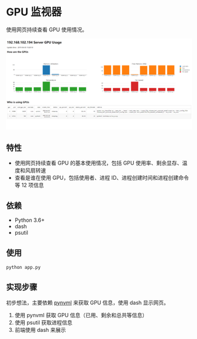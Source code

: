 # GPU 监视器

使用网页持续查看 GPU 使用情况。

![exzample](screenshots/exzample.png)

## 特性

- 使用网页持续查看 GPU 的基本使用情况，包括 GPU 使用率、剩余显存、温度和风扇转速
- 查看是谁在使用 GPU，包括使用者、进程 ID、进程创建时间和进程创建命令等 12 项信息

## 依赖

- Python 3.6+
- dash
- psutil

## 使用

```bash
python app.py
```

## 实现步骤

初步想法，主要依赖 [pynvml](https://pypi.org/project/nvidia-ml-py3/) 来获取 GPU 信息，使用 dash 显示网页。

1. 使用 pynvml 获取 GPU 信息（已用、剩余和总共等信息）
2. 使用 psutil 获取进程信息
3. 前端使用 dash 来展示
